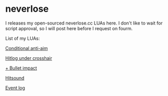 # neverlose

I releases my open-sourced neverlose.cc LUAs here.
I don't like to wait for script approval, so I will post here before I request on fourm.


List of my LUAs:

[Conditional anti-aim](https://en.neverlose.cc/market/item?id=n2gZsM)

[Hitlog under crosshair](https://en.neverlose.cc/market/item?id=3ulAIk)

[+ Bullet impact](https://en.neverlose.cc/market/item?id=ac2mlW)

[Hitsound](https://en.neverlose.cc/market/item?id=Lftt9o)

[Event log](https://en.neverlose.cc/market/item?id=VrshTO)
